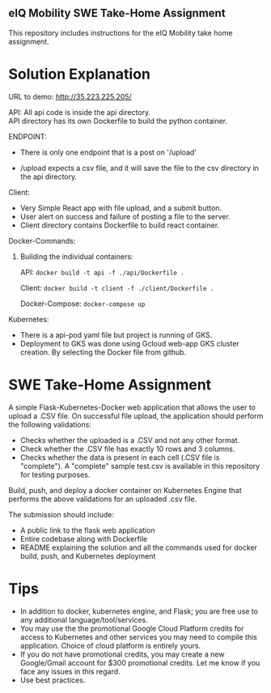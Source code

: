 ## eIQ Mobility SWE Take-Home Assignment

This repository includes instructions for the eIQ Mobility take home assignment.


# Solution Explanation

URL to demo:
http://35.223.225.205/

API:
    All api code is inside the api directory.
<br>
API directory has its own Dockerfile to build the python container.

ENDPOINT:
* There is only one endpoint that is a post on '/upload'
 
* /upload expects a csv file, and it will save the file to the csv directory in the api directory.


Client: 
* Very Simple React app with file upload, and a submit button.
* User alert on success and failure of posting a file to the server.
* Client directory contains Dockerfile to build react container. 

Docker-Commands:

1. Building the individual containers:

    API: `docker build -t api -f ./api/Dockerfile .`
    
    Client: `docker build -t client -f ./client/Dockerfile .`

    Docker-Compose: `docker-compose up`

Kubernetes:

* There is a api-pod yaml file but project is running of GKS.
* Deployment to GKS was done using Gcloud web-app GKS cluster creation. By selecting the Docker file from github.




# SWE Take-Home Assignment

A simple Flask-Kubernetes-Docker web application that allows the user to upload a .CSV file. On successful file upload, the application should perform the following validations:

* Checks whether the uploaded is a .CSV and not any other format.
* Check whether the .CSV file has exactly 10 rows and 3 columns.
* Checks whether the data is present in each cell (.CSV file is "complete"). A "complete" sample test.csv is available in this repository for testing purposes.

Build, push, and deploy a docker container on Kubernetes Engine that performs the above validations for an uploaded .csv file.

The submission should include:

* A public link to the flask web application
* Entire codebase along with Dockerfile
* README explaining the solution and all the commands used for docker build, push, and Kubernetes deployment

# Tips
* In addition to docker, kubernetes engine, and Flask; you are free use to any additional language/tool/services.
* You may use the the promotional Google Cloud Platform credits for access to Kubernetes and other services you may need to compile this application. Choice of cloud platform is entirely yours.
* If you do not have promotional credits, you may create a new Google/Gmail account for $300 promotional credits. Let me know if you face any issues in this regard.
* Use best practices.
